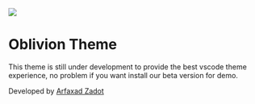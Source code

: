 ![](https://i.ibb.co/6WnRtDH/theme-Oblivion-Logo.png)

# **Oblivion Theme**

This theme is still under development to provide the best vscode theme experience, no problem if you want install our beta version for demo.

Developed by [Arfaxad Zadot](http://facebook.com/arfaxad.zadot "Arfaxad Zadot")